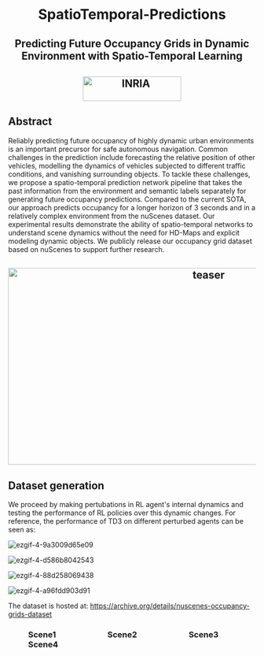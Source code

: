 #  <div align="center"> SpatioTemporal-Predictions </div>

##  <div align="center"> Predicting Future Occupancy Grids in Dynamic Environment with Spatio-Temporal Learning  </div>                      

##  <div align="center"> <img src="https://github.com/ksm26/SpatioTemporal-Predictions/blob/master/images/Inria.jpg" alt="INRIA" width="200" height="50"/> </div>


## Abstract
Reliably predicting future occupancy of highly dynamic urban environments is an important precursor for safe autonomous navigation. Common challenges in the prediction include forecasting the relative position of other vehicles, modelling the dynamics of vehicles subjected to different traffic conditions, and vanishing surrounding objects. To tackle these challenges, we propose a spatio-temporal prediction network pipeline that takes the past information from the environment and semantic labels separately for generating future occupancy predictions. Compared to the current SOTA, our approach predicts occupancy for a longer horizon of 3 seconds and in a relatively complex environment from the nuScenes dataset. Our experimental results demonstrate the ability of spatio-temporal networks to understand scene dynamics without the need for HD-Maps and explicit modeling dynamic objects. We publicly release our occupancy grid dataset based on nuScenes to support further research.

##  <div align="center"> <img src="https://github.com/ksm26/SpatioTemporal-Predictions/blob/master/images/teaser.png" alt="teaser" width="800" height="400"/> </div>

## Dataset generation
We proceed by making pertubations in RL agent's internal dynamics and testing the performance of RL policies over this dynamic changes. For reference, the performance of TD3 on different perturbed agents can be seen as:
 
![ezgif-4-9a3009d65e09](https://github.com/ksm26/SpatioTemporal-Predictions/blob/master/images/scene1.gif)

![ezgif-4-d586b8042543](https://github.com/ksm26/SpatioTemporal-Predictions/blob/master/images/scene2.gif)

![ezgif-4-88d258069438](https://github.com/ksm26/SpatioTemporal-Predictions/blob/master/images/scene3.gif)

![ezgif-4-a96fdd903d91](https://github.com/ksm26/SpatioTemporal-Predictions/blob/master/images/scene4.gif)

The dataset is hosted at: <a href="https://archive.org/details/nuscenes-occupancy-grids-dataset">https://archive.org/details/nuscenes-occupancy-grids-dataset</a>

### &emsp; &emsp; Scene1 &emsp; &emsp; &emsp; &emsp;  &emsp; Scene2 &emsp; &emsp; &emsp; &emsp; &emsp; Scene3 &emsp; &emsp; &emsp; &emsp; &emsp; Scene4


